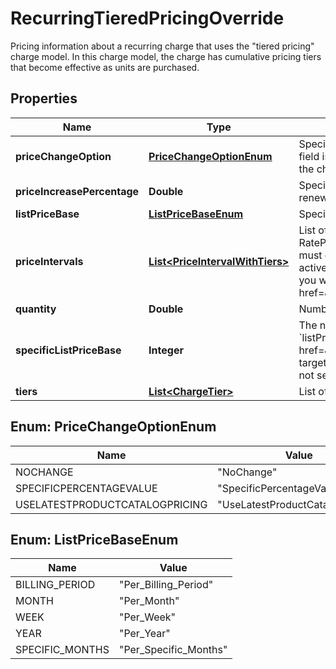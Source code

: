 

# RecurringTieredPricingOverride

Pricing information about a recurring charge that uses the \"tiered pricing\" charge model. In this charge model, the charge has cumulative pricing tiers that become effective as units are purchased. 

## Properties

| Name | Type | Description | Notes |
|------------ | ------------- | ------------- | -------------|
|**priceChangeOption** | [**PriceChangeOptionEnum**](#PriceChangeOptionEnum) | Specifies how Zuora changes the price of the charge each time the subscription renews.  If the value of this field is &#x60;SpecificPercentageValue&#x60;, use the &#x60;priceIncreasePercentage&#x60; field to specify how much the price of the charge should change.  |  [optional] |
|**priceIncreasePercentage** | **Double** | Specifies the percentage by which the price of the charge should change each time the subscription renews. Only applicable if the value of the &#x60;priceChangeOption&#x60; field is &#x60;SpecificPercentageValue&#x60;.  |  [optional] |
|**listPriceBase** | [**ListPriceBaseEnum**](#ListPriceBaseEnum) | Specifies the duration of each recurring period.  |  [optional] |
|**priceIntervals** | [**List&lt;PriceIntervalWithTiers&gt;**](PriceIntervalWithTiers.md) | List of tier prices with intervals.  The &#x60;priceIntervals&#x60; field is not supported for a charge subscribed via a RatePlan, you can only override the &#x60;priceIntervals&#x60; field for a charge subscribed via an offer.  **Note**: You must enable the Offers feature to access this field. The Offers feature is in the Early Adopter phase. We are actively soliciting feedback from a small set of early adopters before releasing it as generally available. If you want to join this early adopter program, submit a request at &lt;a href&#x3D;\&quot;https://support.zuora.com/hc/en-us\&quot; target&#x3D;\&quot;_blank\&quot;&gt;Zuora Global Support&lt;/a&gt;.  |  [optional] |
|**quantity** | **Double** | Number of units purchased.  |  [optional] |
|**specificListPriceBase** | **Integer** | The number of months for the list price base of the charge. This field is required if you set the value of the &#x60;listPriceBase&#x60; field to &#x60;Per_Specific_Months&#x60;.  **Note**:    - This field is available only if you have the &lt;a href&#x3D;\&quot;https://knowledgecenter.zuora.com/Billing/Subscriptions/Product_Catalog/I_Annual_List_Price\&quot; target&#x3D;\&quot;_blank\&quot;&gt;Annual List Price&lt;/a&gt; feature enabled.   - The value of this field is &#x60;null&#x60; if you do not set the value of the &#x60;listPriceBase&#x60; field to &#x60;Per_Specific_Months&#x60;.                |  [optional] |
|**tiers** | [**List&lt;ChargeTier&gt;**](ChargeTier.md) | List of cumulative pricing tiers in the charge.  |  [optional] |



## Enum: PriceChangeOptionEnum

| Name | Value |
|---- | -----|
| NOCHANGE | &quot;NoChange&quot; |
| SPECIFICPERCENTAGEVALUE | &quot;SpecificPercentageValue&quot; |
| USELATESTPRODUCTCATALOGPRICING | &quot;UseLatestProductCatalogPricing&quot; |



## Enum: ListPriceBaseEnum

| Name | Value |
|---- | -----|
| BILLING_PERIOD | &quot;Per_Billing_Period&quot; |
| MONTH | &quot;Per_Month&quot; |
| WEEK | &quot;Per_Week&quot; |
| YEAR | &quot;Per_Year&quot; |
| SPECIFIC_MONTHS | &quot;Per_Specific_Months&quot; |



